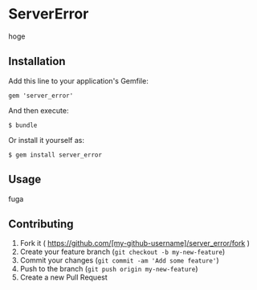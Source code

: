 # ServerError

hoge

## Installation

Add this line to your application's Gemfile:

    gem 'server_error'

And then execute:

    $ bundle

Or install it yourself as:

    $ gem install server_error

## Usage

fuga

## Contributing

1. Fork it ( https://github.com/[my-github-username]/server_error/fork )
2. Create your feature branch (`git checkout -b my-new-feature`)
3. Commit your changes (`git commit -am 'Add some feature'`)
4. Push to the branch (`git push origin my-new-feature`)
5. Create a new Pull Request
